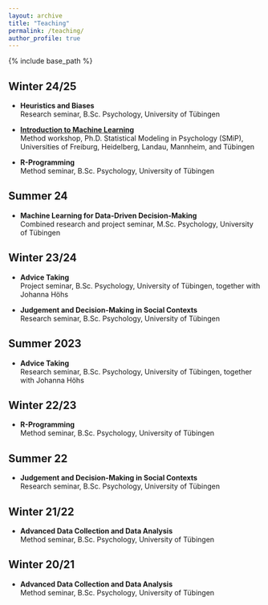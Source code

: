 ```yaml
---
layout: archive
title: "Teaching"
permalink: /teaching/
author_profile: true
---
```


{% include base_path %}

## Winter 24/25

- <b>Heuristics and Biases</b><br>
Research seminar, B.Sc. Psychology, University of Tübingen

- <b><a href='/_teaching/2024-fall-ML-SMiP.html'>Introduction to Machine Learning</a></b><br>
Method workshop, Ph.D. Statistical Modeling in Psychology (SMiP), Universities of Freiburg, Heidelberg, Landau, Mannheim, and Tübingen

- <b>R-Programming</b><br>
Method seminar, B.Sc. Psychology, University of Tübingen

## Summer 24

- <b>Machine Learning for Data-Driven Decision-Making</b><br> Combined research and project seminar, M.Sc. Psychology, University of Tübingen

## Winter 23/24

- <b>Advice Taking</b><br> Project seminar, B.Sc. Psychology, University of Tübingen, together with Johanna Höhs

- <b>Judgement and Decision-Making in Social Contexts</b><br> Research seminar, B.Sc. Psychology, University of Tübingen

## Summer 2023

- <b>Advice Taking</b><br> Research seminar, B.Sc. Psychology, University of Tübingen, together with Johanna Höhs

## Winter 22/23

- <b>R-Programming</b><br> Method seminar, B.Sc. Psychology, University of Tübingen

## Summer 22

- <b>Judgement and Decision-Making in Social Contexts</b><br> Research seminar, B.Sc. Psychology, University of Tübingen

## Winter 21/22

- <b>Advanced Data Collection and Data Analysis</b><br> Method seminar, B.Sc. Psychology, University of Tübingen

## Winter 20/21

- <b>Advanced Data Collection and Data Analysis</b><br> Method seminar, B.Sc. Psychology, University of Tübingen
